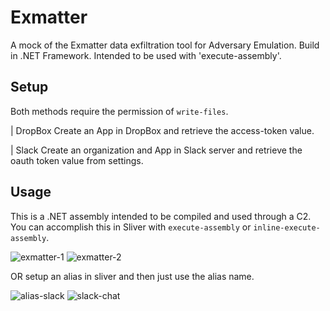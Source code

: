 # Exmatter
A mock of the Exmatter data exfiltration tool for Adversary Emulation. Build in .NET Framework. Intended to be used with 'execute-assembly'.

## Setup
Both methods require the permission of `write-files`.

| DropBox
Create an App in DropBox and retrieve the access-token value.

| Slack
Create an organization and App in Slack server and retrieve the oauth token value from settings. 

## Usage

This is a .NET assembly intended to be compiled and used through a C2. You can accomplish this in Sliver with `execute-assembly` or `inline-execute-assembly`.

![exmatter-1](https://user-images.githubusercontent.com/57839593/236327562-ffb6bc26-353a-411a-ab11-b89aad7fbddb.png)
![exmatter-2](https://user-images.githubusercontent.com/57839593/236327576-5487483a-a573-4632-bae1-456007486f2b.png)

OR setup an alias in sliver and then just use the alias name.

![alias-slack](https://github.com/nickswink/Exmatter/assets/57839593/73eb8d9b-7d18-49a3-a362-30e854b4c475)
![slack-chat](https://github.com/nickswink/Exmatter/assets/57839593/8490e92a-ee88-4d57-ab6b-89ba65250e18)

